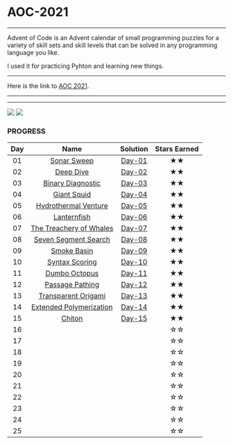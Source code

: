 # AOC-2021
---
Advent of Code is an Advent calendar of small programming puzzles for a variety of skill sets and skill levels that can be solved in any programming language you like.

I used it for practicing Pyhton and learning new things.
___
Here is the link to [AOC 2021](https://adventofcode.com/2021/about).
___
___

![](https://img.shields.io/badge/day%20📅-14-blue)
![](https://img.shields.io/badge/stars%20⭐-28-yellow)
### PROGRESS

| Day | Name | Solution | Stars Earned |
| :------: | :-------------------: | :--------------: | :--------------: |
| 01 | [Sonar Sweep](https://adventofcode.com/2021/day/1) | [Day-01](Day-01) | ★★ |
| 02 | [Deep Dive](https://adventofcode.com/2021/day/2) | [Day-02](Day-02) | ★★ |
| 03 | [Binary Diagnostic](https://adventofcode.com/2021/day/3) | [Day-03](Day-03) | ★★ |
| 04 | [Giant Squid](https://adventofcode.com/2021/day/4) | [Day-04](Day-04) | ★★ |
| 05 | [Hydrothermal Venture](https://adventofcode.com/2021/day/5) | [Day-05](Day-05) | ★★ |
| 06 | [Lanternfish](https://adventofcode.com/2021/day/6) | [Day-06](Day-06) | ★★ |
| 07 | [The Treachery of Whales](https://adventofcode.com/2021/day/7) | [Day-07](Day-07) | ★★ |
| 08 | [Seven Segment Search](https://adventofcode.com/2021/day/8) | [Day-08](Day-08) | ★★ |
| 09 | [Smoke Basin](https://adventofcode.com/2021/day/9) | [Day-09](Day-09) | ★★ |
| 10 | [Syntax Scoring](https://adventofcode.com/2021/day/10) | [Day-10](Day-10) | ★★ |
| 11 | [Dumbo Octopus](https://adventofcode.com/2021/day/11) | [Day-11](Day-11) | ★★ |
| 12 | [Passage Pathing](https://adventofcode.com/2021/day/12) | [Day-12](Day-12) | ★★ |
| 13 | [Transparent Origami](https://adventofcode.com/2021/day/13) | [Day-13](Day-13) | ★★ |
| 14 | [Extended Polymerization](https://adventofcode.com/2021/day/14) | [Day-14](Day-14) | ★★ |
| 15 | [Chiton](https://adventofcode.com/2021/day/15) | [Day-15](Day-15) | ★★ |
| 16 |  |  | ☆☆ |
| 17 |  |  | ☆☆ |
| 18 |  |  | ☆☆ |
| 19 |  |  | ☆☆ |
| 20 |  |  | ☆☆ |
| 21 |  |  | ☆☆ |
| 22 |  |  | ☆☆ |
| 23 |  |  | ☆☆ |
| 24 |  |  | ☆☆ |
| 25 |  |  | ☆☆ |
